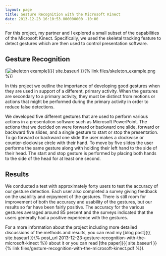 ```yaml
---
layout: page
title: Gesture Recognition with the Microsoft Kinect
date: 2013-12-23 16:10:53.000000000 -10:00
---
```

For this project, my partner and I explored a small subset of the capabilities of the Microsoft Kinect. Specifically, we used the skeletal tracking feature to detect gestures which are then used to control presentation software.

## Gesture Recognition
[<img src="{{ site.baseurl }}{% link files/skeleton_example.png %}" alt="skeleton example">]({{ site.baseurl }}{% link files/skeleton_example.png %})

In this project we outline the importance of developing good gestures when they are used in support of a different, primary activity. When the gestures are secondary to a primary activity, they must be distinct from motions or actions that might be performed during the primary activity in order to reduce false detections.

We developed five different gestures that are used to perform various actions in a presentation software such as Microsoft PowerPoint. The actions that we decided on were forward or backward one slide, forward or backward five slides, and a single gesture to start or stop the presentation. To go forward or backward one slide the user makes a clockwise or counter-clockwise circle with their hand. To move by five slides the user performs the same gesture along with holding their left hand to the side of their head. The start and stop gesture is performed by placing both hands to the side of the head for at least one second.

## Results
We conducted a test with approximately forty users to test the accuracy of our gesture detection. Each user also completed a survey giving feedback on the usability and enjoyment of the gestures. There is still room for improvement of both the accuracy and usability of the gestures, but our results so far have been fairly positive. The accuracy for the various gestures averaged around 85 percent and the surveys indicated that the users generally had a positive experience with the gestures.

For a more information about the project including more detailed discussions of the methods and results, you can read my [blog post]({{ site.baseurl }}{% post_url 2013-12-23-gesture-recognition-with-the-microsoft-kinect %}) about it or you can read [the paper]({{ site.baseurl }}{% link files/gesture-recognition-with-the-microsoft-kinect.pdf %}).
